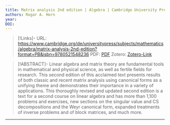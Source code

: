 ```yaml
---
title: Matrix analysis 2nd edition | Algebra | Cambridge University Press
authors: Rogar A. Horn
year: 
DOI: 
---
```


>[!Links]-
>URL: https://www.cambridge.org/de/universitypress/subjects/mathematics/algebra/matrix-analysis-2nd-edition?format=PB&isbn=9780521548236
>PDF: [PDF](hornrogara..pdf)
>Zotero: [Zotero-Link](zotero://select/items/@hornrogara.)

>[!ABSTRACT]-
>Linear algebra and matrix theory are fundamental tools in mathematical and physical science, as well as fertile fields for research. This second edition of this acclaimed text presents results of both classic and recent matrix analysis using canonical forms as a unifying theme and demonstrates their importance in a variety of applications. This thoroughly revised and updated second edition is a text for a second course on linear algebra and has more than 1,100 problems and exercises, new sections on the singular value and CS decompositions and the Weyr canonical form, expanded treatments of inverse problems and of block matrices, and much more.

---

